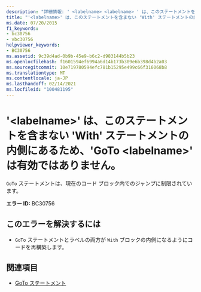 ```yaml
---
description: "詳細情報: ' <labelname> <labelname> ' は、このステートメントを含まない ' With ' ステートメントの内側にあるため、' GoTo ' は有効ではありません"
title: "'<labelname>' は、このステートメントを含まない 'With' ステートメントの内側にあるため、'GoTo <labelname>' は有効ではありません。"
ms.date: 07/20/2015
f1_keywords:
- bc30756
- vbc30756
helpviewer_keywords:
- BC30756
ms.assetid: 9c39d4ad-0b9b-45e9-b6c2-d983144b5b23
ms.openlocfilehash: f1601594ef6994a6d14b173b309e6b398d4b2a03
ms.sourcegitcommit: 10e719780594efc781b15295e499c66f316068b8
ms.translationtype: MT
ms.contentlocale: ja-JP
ms.lasthandoff: 02/14/2021
ms.locfileid: "100481195"
---
```

# <a name="goto-labelname-is-not-valid-because-labelname-is-inside-a-with-statement-that-does-not-contain-this-statement"></a>'\<labelname>' は、このステートメントを含まない 'With' ステートメントの内側にあるため、'GoTo \<labelname>' は有効ではありません。

`GoTo` ステートメントは、現在のコード ブロック内でのジャンプに制限されています。  
  
 **エラー ID:** BC30756  
  
## <a name="to-correct-this-error"></a>このエラーを解決するには  
  
- `GoTo` ステートメントとラベルの両方が `With` ブロックの内側になるようにコードを再構築します。  
  
## <a name="see-also"></a>関連項目

- [GoTo ステートメント](../language-reference/statements/goto-statement.md)
